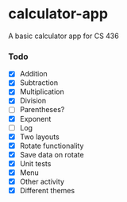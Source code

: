 # calculator-app
A basic calculator app for CS 436

### Todo
- [x] Addition
- [x] Subtraction
- [x] Multiplication
- [x] Division
- [ ] Parentheses?
- [x] Exponent
- [ ] Log
- [x] Two layouts
- [x] Rotate functionality
- [x] Save data on rotate
- [x] Unit tests
- [x] Menu
- [x] Other activity
- [x] Different themes
